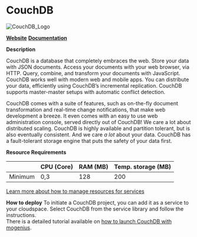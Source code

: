 ﻿---
sidebar_position: 17
---

# CouchDB

![CouchDB_Logo](https://api.mogenius.com/file/id/8f674d13-31b2-4839-9db7-27c0ec6b09f3)

**[Website](https://couchdb.apache.org)**
**[Documentation](https://docs.couchdb.org/en/stable/)**

**Description**


CouchDB is a database that completely embraces the web. Store your data with JSON documents. Access your documents with your web browser,  via HTTP.  Query,  combine, and  transform  your documents with  JavaScript. CouchDB works well with modern web and mobile apps. You can distribute your data, efficiently using CouchDB’s  incremental replication. CouchDB supports master-master setups with  automatic conflict  detection.

CouchDB comes with a suite of features, such as on-the-fly document transformation and real-time  change notifications, that make web development a breeze. It even comes with an easy to use web administration console, served directly out of CouchDB! We care a lot about  distributed scaling. CouchDB is highly available and partition tolerant, but is also  eventually consistent. And we care  _a lot_  about your data. CouchDB has a fault-tolerant storage engine that puts the safety of your data first.

**Resource Requirements**

||CPU (Core)|RAM (MB)  |Temp. storage (MB)|
|--|--|--|--|
| Minimum | 0,3 |128| 200 |

[Learn more about how to manage resources for services](./../cloud-management/resource-management.md)

**How to deploy**
To initiate a CouchDB project, you can add it as a service to your cloudspace. Select CouchDB from the service library and follow the instructions.  
There is a detailed tutorial available on [how to launch CouchDB with mogenius](./../tutorials/how-to-deploy-couchdb-in-the-cloud.md).

